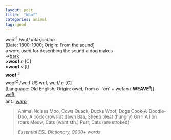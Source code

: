 ```yaml
---
layout: post
title:  "Woof"
categories: animal
tag: good
---
```

<DIV style="MARGIN: 0px 0px 5px">woof<SUP>1</SUP> /wuf/ <I>interjection</I> <BR>[Date: 1800-1900; Origin: From the sound]<BR>a word used for describing the sound a dog makes<BR>→<A href="{{ site.baseurl }}/bark"><U>bark</U></A><BR><B>&gt;woof</B> <I>n</I> [C] <BR><B>&gt;woof</B> <I>v</I> [I]</DIV>
<DIV style="COLOR: #808080; MARGIN: 0px 0px 5px; LINE-HEIGHT: normal"><SPAN style="FONT-SIZE: 10.5pt; COLOR: #000000; LINE-HEIGHT: normal"><B>woof</B></SPAN> <SUP style="FONT-SIZE: 83%; LINE-HEIGHT: normal">2</SUP> </DIV>
<DIV style="MARGIN: 0px 0px 5px">woof<SUP>2</SUP> /wuːf US wuf, wuːf/ <I>n</I> [C] <BR>[Language: Old English; Origin: owef, from o- <I>'on'</I> + wefan ( <B>WEAVE<SUP>1</SUP></B>)]<BR><A href="{{ site.baseurl }}/weft"><U>weft</U></A></DIV>
<DIV style="MARGIN: 0px 0px 5px">
<DIV style="MARGIN: 4px 0px">ant.: <A href="{{ site.baseurl }}/warp"><U>warp</U></A></DIV></DIV>

> Animal Noises
> Moo, Cows
> Quack, Ducks
> Woof, Dogs
> Cook-A-Doodle-Doo, A cock crows at dawn
> Baa, Sheep bleat (hungry)
> Grrr! A lion roars
> Meow, Cats (want sth.)
> Purr, Cats (are stroked)
> 
> <cite>Essential ESL Dictionary, 9000+ words</cite>